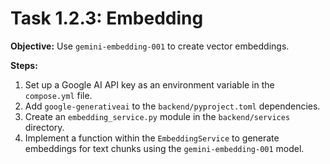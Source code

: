 # Task 1.2.3: Embedding

**Objective:** Use `gemini-embedding-001` to create vector embeddings.

**Steps:**

1.  Set up a Google AI API key as an environment variable in the `compose.yml` file.
2.  Add `google-generativeai` to the `backend/pyproject.toml` dependencies.
3.  Create an `embedding_service.py` module in the `backend/services` directory.
4.  Implement a function within the `EmbeddingService` to generate embeddings for text chunks using the `gemini-embedding-001` model.